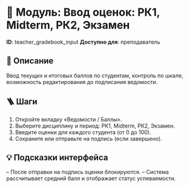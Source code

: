 # 📘 Модуль: Ввод оценок: РК1, Midterm, РК2, Экзамен
**ID**: teacher_gradebook_input
**Доступно для**: преподаватель

## 📝 Описание
Ввод текущих и итоговых баллов по студентам, контроль по шкале, возможность редактирования до подписания ведомости.

## 🪜 Шаги
1. Откройте вкладку «Ведомости / Баллы».
2. Выберите дисциплину и период: РК1, Midterm, РК2, Экзамен.
3. Введите оценки для каждого студента (от 0 до 100).
4. Сохраните или отправьте на подпись (если завершено).

## 💡 Подсказки интерфейса
– После отправки на подпись оценки блокируются.
– Система рассчитывает средний балл и отображает статус успеваемости.
